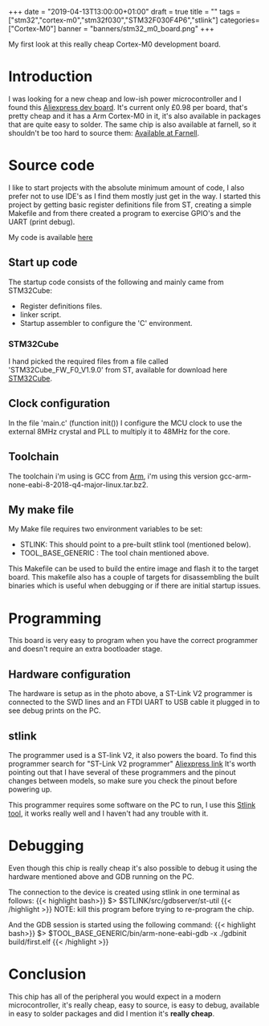 +++
date = "2019-04-13T13:00:00+01:00"
draft = true
title = ""
tags = ["stm32","cortex-m0","stm32f030","STM32F030F4P6","stlink"]
categories= ["Cortex-M0"]
banner = "banners/stm32_m0_board.png"
+++

My first look at this really cheap Cortex-M0 development board.

<!--more-->

# Introduction
I was looking for a new cheap and low-ish power microcontroller and I found this [Aliexpress dev board](https://www.aliexpress.com/item/STM32F030F4P6-Small-Systems-Development-Board-CORTEX-M0-Core-32bit-Mini-System-Development-Panels-48-MHz/32742017601.html). It's current only £0.98 per board, that's pretty cheap and it has a Arm Cortex-M0 in it, it's also available in packages that are quite easy to solder. The same chip is also available at farnell, so it shouldn't be too hard to source them:
[Available at Farnell](https://uk.farnell.com/stmicroelectronics/stm32f030f4p6/mcu-32bit-cortex-m0-48mhz-tssop/dp/2393635).

# Source code
I like to start projects with the absolute minimum amount of code, I also prefer not to use IDE's as I find them mostly just get in the way. I started this project by getting basic register definitions file from ST, creating a simple Makefile and from there created a program to exercise GPIO's and the UART (print debug).

My code is available [here](https://github.com/sbaconbits/STM32F030_dev_board)

## Start up code
The startup code consists of the following and mainly came from STM32Cube:

* Register definitions files.
* linker script.
* Startup assembler to configure the 'C' environment.

### STM32Cube
I hand picked the required files from a file called 'STM32Cube_FW_F0_V1.9.0' from ST, available for download here [STM32Cube](https://www.st.com/en/embedded-software/stm32cubef0.html).

## Clock configuration
In the file 'main.c' (function init()) I configure the MCU clock to use the external 8MHz crystal and PLL to multiply it to 48MHz for the core.

## Toolchain
The toolchain i'm using is GCC from [Arm](https://developer.arm.com/open-source/gnu-toolchain/gnu-rm/downloads), i'm using this version gcc-arm-none-eabi-8-2018-q4-major-linux.tar.bz2.

## My make file
My Make file requires two environment variables to be set:

* STLINK: This should point to a pre-built stlink tool (mentioned below).
* TOOL_BASE_GENERIC : The tool chain mentioned above.

This Makefile can be used to build the entire image and flash it to the target board. This makefile also has a couple of targets for disassembling the built binaries which is useful when debugging or if there are initial startup issues.

# Programming
This board is very easy to program when you have the correct programmer and doesn't require an extra bootloader stage.
## Hardware configuration
The hardware is setup as in the photo above, a ST-Link V2 programmer is connected to the SWD lines and an FTDI UART to USB cable it plugged in to see debug prints on the PC.
## stlink
The programmer used is a ST-link V2, it also powers the board. To find this programmer search for "ST-Link V2 programmer" [Aliexpress link](https://www.aliexpress.com/item/1PCS-ST-LINK-Stlink-ST-Link-V2-Mini-STM8-STM32-Simulator-Download-Programmer-Programming-With-Cover/32792513237.html)
It's worth pointing out that I have several of these programmers and the pinout changes between models, so make sure you check the pinout before powering up.

This programmer requires some software on the PC to run, I use this [Stlink tool](https://github.com/texane/stlink), it works really well and I haven't had any trouble with it.

# Debugging
Even though this chip is really cheap it's also possible to debug it using the hardware mentioned above and GDB running on the PC.

The connection to the device is created using stlink in one terminal as follows:
{{< highlight bash>}}
$> $STLINK/src/gdbserver/st-util
{{< /highlight >}}
NOTE: kill this program before trying to re-program the chip.

And the GDB session is started using the following command:
{{< highlight bash>}}
$> $TOOL_BASE_GENERIC/bin/arm-none-eabi-gdb -x ./gdbinit build/first.elf 
{{< /highlight >}}


# Conclusion
This chip has all of the peripheral you would expect in a modern microcontroller, it's really cheap, easy to source, is easy to debug, available in easy to solder packages and did I mention it's **really cheap**.
